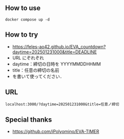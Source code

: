 ## How to use

`docker compose up -d`

## How to try

- https://feles-ao42.github.io/EVA_countdown?daytime=202501231000&title=DEADLINE
- URL にぞれぞれ
- daytime：締切の日時を YYYYMMDDHHMM
- title：任意の締切の名前
- を書いて使ってください．

## URL

`localhost:3000/?daytime=202501231000&title=任意ノ締切`

## Special thanks

- https://github.com/iPolyomino/EVA-TIMER
